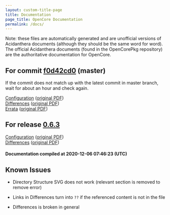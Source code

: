 ```yaml
---
layout: custom-title-page
title: Documentation
page_title: OpenCore Documentation
permalink: /docs/
---
```

Note: these files are automatically generated and are unofficial versions of Acidanthera documents (although they should be the same word for word). The official Acidanthera documents (found in the OpenCorePkg repository) are the authoritative documentation for OpenCore.

## For commit [f0d42cd0](https://github.com/acidanthera/OpenCorePkg/tree/f0d42cd0c9ac675f8e8e17d17b6d4f8ec97665b7) (master)

If the commit does not match up with the latest commit in master branch, wait for about an hour and check again.

[Configuration](latest/Configuration.html) ([original PDF](https://github.com/acidanthera/OpenCorePkg/blob/f0d42cd0c9ac675f8e8e17d17b6d4f8ec97665b7/Docs/Configuration.pdf))
<br>
[Differences](latest/Differences.html) ([original PDF](https://github.com/acidanthera/OpenCorePkg/blob/f0d42cd0c9ac675f8e8e17d17b6d4f8ec97665b7/Docs/Differences/Differences.pdf))
<br>
[Errata](latest/Errata.html) ([original PDF](https://github.com/acidanthera/OpenCorePkg/blob/f0d42cd0c9ac675f8e8e17d17b6d4f8ec97665b7/Docs/Errata/Errata.pdf))

## For release [0.6.3](https://github.com/acidanthera/OpenCorePkg/tree/0.6.3)

[Configuration](release/Configuration.html) ([original PDF](https://github.com/acidanthera/OpenCorePkg/blob/0.6.3/Docs/Configuration.pdf))
<br>
[Differences](release/Differences.html) ([original PDF](https://github.com/acidanthera/OpenCorePkg/blob/0.6.3/Docs/Differences/Differences.pdf))

#### Documentation compiled at 2020-12-06 07:46:23 (UTC)

## Known Issues

* Directory Structure SVG does not work (relevant section is removed to remove error)

* Links in Differences turn into `??` if the referenced content is not in the file

* Differences is broken in general
